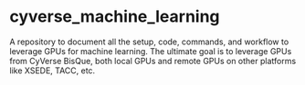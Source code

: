 # cyverse_machine_learning
A repository to document all the setup, code, commands, and workflow to leverage GPUs for machine learning. The ultimate goal is to leverage GPUs from CyVerse BisQue, both local GPUs and remote GPUs on other platforms like XSEDE, TACC, etc.
